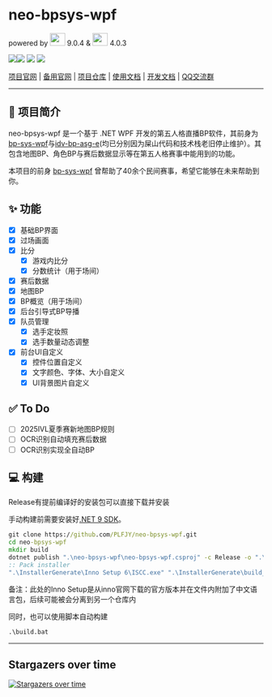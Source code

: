 # neo-bpsys-wpf

powered by <img src="E:\_PersonalStuff\ASG\bpsys\neo-bpsys-docs\images\logo_net.jpg" width="30px" height="25px"> 9.0.4 & <img src="E:\_PersonalStuff\ASG\bpsys\neo-bpsys-docs\images\wpfui.png" width="30px" height="25px"> 4.0.3

[![](https://img.shields.io/github/issues/plfjy/neo-bpsys-wpf.svg)](https://github.com/plfjy/neo-bpsys-wpf/issues)[![](https://img.shields.io/github/forks/plfjy/neo-bpsys-wpf.svg)](https://github.com/plfjy/neo-bpsys-wpf/network) [![](https://img.shields.io/github/stars/plfjy/neo-bpsys-wpf.svg)](https://github.com/caiyongji/emoji-list/stargazers) [![](https://img.shields.io/github/release/plfjy/neo-bpsys-wpf.svg)](https://github.com/caiyongji/emoji-list/releases)

[项目官网](https://bpsys.plfjy.top/) | [备用官网](https://plfjy.github.io/neo-bpsys-website/) | [项目仓库](https://github.com/PLFJY/neo-bpsys-wpf) | [使用文档](https://docs.bpsys.plfjy.top/docs/neo-bpsys-wpf%E4%BD%BF%E7%94%A8%E6%96%87%E6%A1%A3/%E5%89%8D%E8%A8%80) | [开发文档](https://docs.bpsys.plfjy.top/docs/%E5%BC%80%E5%8F%91%E6%96%87%E6%A1%A3) | [QQ交流群](https://qm.qq.com/q/uqoK5tMtJQ)

---

## :book: 项目简介

neo-bpsys-wpf 是一个基于 .NET WPF 开发的第五人格直播BP软件，其前身为[bp-sys-wpf](https://github.com/PLFJY/bp-sys-wpf)与[idv-bp-asg-e](https://github.com/PLFJY/idv-bp-asg-e)(均已分别因为屎山代码和技术栈老旧停止维护）。其包含地图BP、角色BP与赛后数据显示等在第五人格赛事中能用到的功能。

本项目的前身 [bp-sys-wpf](https://github.com/plfjy/bp-sys-wpf) 曾帮助了40余个民间赛事，希望它能够在未来帮助到你。

## :sparkles: 功能

- [x] 基础BP界面
- [x] 过场画面
- [x] 比分
  - [x] 游戏内比分
  - [x] 分数统计（用于场间）
- [x] 赛后数据
- [x] 地图BP
- [x] BP概览（用于场间）
- [x] 后台引导式BP导播
- [x] 队员管理
  - [x] 选手定妆照
  - [x] 选手数量动态调整
- [x] 前台UI自定义
  - [x] 控件位置自定义
  - [x] 文字颜色、字体、大小自定义
  - [x] UI背景图片自定义

## :white_check_mark: To Do

- [ ] 2025IVL夏季赛新地图BP规则
- [ ] OCR识别自动填充赛后数据
- [ ] OCR识别实现全自动BP

## :computer: 构建

Release有提前编译好的安装包可以直接下载并安装

手动构建前需要安装好[.NET 9 SDK](https://dotnet.microsoft.com/zh-cn/download/dotnet/9.0)。

```cmd
git clone https://github.com/PLFJY/neo-bpsys-wpf.git
cd neo-bpsys-wpf
mkdir build
dotnet publish ".\neo-bpsys-wpf\neo-bpsys-wpf.csproj" -c Release -o ".\build\neo-bpsys-wpf"
:: Pack installer
".\InstallerGenerate\Inno Setup 6\ISCC.exe" ".\InstallerGenerate\build_Installer.iss"
```

备注：此处的Inno Setup是从inno官网下载的官方版本并在文件内附加了中文语言包，后续可能被会分离到另一个仓库内

同时，也可以使用脚本自动构建

```cmd
.\build.bat
```

---


## Stargazers over time
[![Stargazers over time](https://starchart.cc/PLFJY/neo-bpsys-wpf.svg?variant=adaptive)](https://starchart.cc/PLFJY/neo-bpsys-wpf)